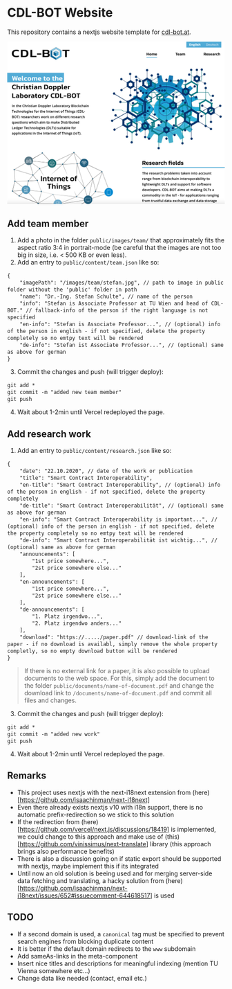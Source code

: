 # CDL-BOT Website

This repository contains a nextjs website template for [cdl-bot.at](https://cdl-bot.at).

![Screenshot](img/Screenshot.png)

## Add team member
1. Add a photo in the folder `public/images/team/` that approximately fits the aspect ratio 3:4 in portrait-mode (be careful that the images are not too big in size, i.e. < 500 KB or even less).
2. Add an entry to `public/content/team.json` like so:
```
{
    "imagePath": "/images/team/stefan.jpg", // path to image in public folder without the 'public' folder in path
    "name": "Dr.-Ing. Stefan Schulte", // name of the person
    "info": "Stefan is Associate Professor at TU Wien and head of CDL-BOT." // fallback-info of the person if the right language is not specified
    "en-info": "Stefan is Associate Professor...", // (optional) info of the person in english - if not specified, delete the property completely so no emtpy text will be rendered
    "de-info": "Stefan ist Associate Professor...", // (optional) same as above for german
}
```
3. Commit the changes and push (will trigger deploy):
```
git add *
git commit -m "added new team member"
git push
```
4. Wait about 1-2min until Vercel redeployed the page.

## Add research work
1. Add an entry to `public/content/research.json` like so:
```
{
    "date": "22.10.2020", // date of the work or publication
    "title": "Smart Contract Interoperability",
    "en-title": "Smart Contract Interoperability", // (optional) info of the person in english - if not specified, delete the property completely
    "de-title": "Smart Contract Interoperabilität", // (optional) same as above for german
    "en-info": "Smart Contract Interoperability is important...", // (optional) info of the person in english - if not specified, delete the property completely so no emtpy text will be rendered
    "de-info": "Smart Contract Interoperabilität ist wichtig...", // (optional) same as above for german
    "announcements": [
        "1st price somewhere...",
        "2st price somewhere else..."
    ],
    "en-announcements": [
        "1st price somewhere...",
        "2st price somewhere else..."
    ],
    "de-announcements": [
        "1. Platz irgendwo...",
        "2. Platz irgendwo anders..."
    ],
    "download": "https://...../paper.pdf" // download-link of the paper - if no download is availabl, simply remove the whole property completly, so no empty download button will be rendered
}
```
> If there is no external link for a paper, it is also possible to upload documents to the web space. For this, simply add the document to the folder `public/documents/name-of-document.pdf` and change the download link to `/documents/name-of-document.pdf` and commit all files and changes.
3. Commit the changes and push (will trigger deploy):
```
git add *
git commit -m "added new work"
git push
```
4. Wait about 1-2min until Vercel redeployed the page.

## Remarks
* This project uses nextjs with the next-i18next extension from (here)[https://github.com/isaachinman/next-i18next]
* Even there already exists nextjs v10 with i18n support, there is no automatic prefix-redirection so we stick to this solution
* If the redirection from (here)[https://github.com/vercel/next.js/discussions/18419] is implemented, we could change to this approach and make use of (this)[https://github.com/vinissimus/next-translate] library (this approach brings also performance benefits)
* There is also a discussion going on if static export should be supported with nextjs, maybe implement this if its integrated
* Until now an old solution is beeing used and for merging server-side data fetching and translating, a hacky solution from (here)[https://github.com/isaachinman/next-i18next/issues/652#issuecomment-644618517] is used

## TODO
* If a second domain is used, a `canonical` tag must be specified to prevent search engines from blocking duplicate content
* It is better if the default domain redirects to the `www` subdomain
* Add sameAs-links in the meta-component
* Insert nice titles and descriptions for meaningful indexing (mention TU Vienna somewhere etc...)
* Change data like needed (contact, email etc.)
